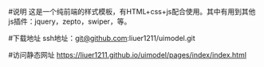 #说明
 这是一个纯前端的样式模板，有HTML+css+js配合使用。其中有用到其他js插件：jquery，zepto，swiper，等。

#下载地址
 ssh地址：git@github.com:liuer1211/uimodel.git

#访问静态网址
 https://liuer1211.github.io/uimodel/pages/index/index.html